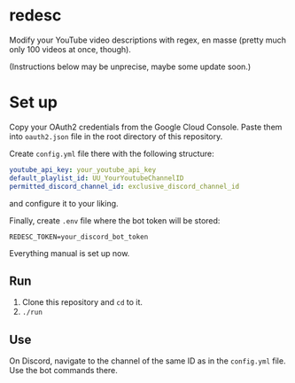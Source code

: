 # redesc
Modify your YouTube video descriptions with regex, en masse (pretty much only 100 videos at once, though).

(Instructions below may be unprecise, maybe some update soon.)

# Set up
Copy your OAuth2 credentials from the Google Cloud Console.
Paste them into `oauth2.json` file in the root directory of this repository.

Create `config.yml` file there with the following structure:
```yaml
youtube_api_key: your_youtube_api_key
default_playlist_id: UU_YourYoutubeChannelID
permitted_discord_channel_id: exclusive_discord_channel_id
```
and configure it to your liking.

Finally, create `.env` file where the bot token will be stored:
```
REDESC_TOKEN=your_discord_bot_token
```

Everything manual is set up now.

## Run
1. Clone this repository and `cd` to it.
2. `./run`

## Use
On Discord, navigate to the channel of the same ID as in the `config.yml` file.
Use the bot commands there.
